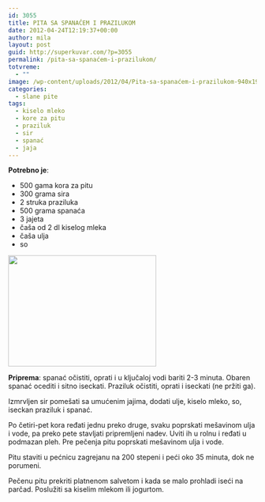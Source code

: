 ```yaml
---
id: 3055
title: PITA SA SPANAĆEM I PRAZILUKOM
date: 2012-04-24T12:19:37+00:00
author: mila
layout: post
guid: http://superkuvar.com/?p=3055
permalink: /pita-sa-spanaćem-i-prazilukom/
totvreme:
  - ""
image: /wp-content/uploads/2012/04/Pita-sa-spanaćem-i-prazilukom-940x198.jpg
categories:
  - slane pite
tags:
  - kiselo mleko
  - kore za pitu
  - praziluk
  - sir
  - spanać
  - jaja
---
```

**Potrebno je**:

  * 500 gama kora za pitu
  * 300 grama sira
  * 2 struka praziluka
  * 500 grama spanaća
  * 3 jajeta
  * čaša od 2 dl kiselog mleka
  * čaša ulja
  * so

<img class="alignnone size-medium wp-image-3056" title="Pita sa spanaćem i prazilukom" src="/wp-content/uploads/2012/04/Pita-sa-spanaćem-i-prazilukom-1024x768.jpg" alt="" width="300" height="225" /> 

**Priprema**: spanać očistiti, oprati i u ključaloj vodi bariti 2-3 minuta. Obaren spanać ocediti i sitno iseckati. Praziluk očistiti, oprati i iseckati (ne pržiti ga).

Izmrvljen sir pomešati sa umućenim jajima, dodati ulje, kiselo mleko, so, iseckan praziluk i spanać.

Po četiri-pet kora ređati jednu preko druge, svaku poprskati mešavinom ulja i vode, pa preko pete stavljati pripremljeni nadev. Uviti ih u rolnu i ređati u podmazan pleh. Pre pečenja pitu poprskati mešavinom ulja i vode.

Pitu staviti u pećnicu zagrejanu na 200 stepeni i peći oko 35 minuta, dok ne porumeni.

Pečenu pitu prekriti platnenom salvetom i kada se malo prohladi iseći na parčad. Poslužiti sa kiselim mlekom ili jogurtom.